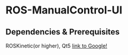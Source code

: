 # ROS-ManualControl-UI
## Dependencies & Prerequisites
ROSKinetic(or higher), Qt5
[link to Google!](http://google.com)
